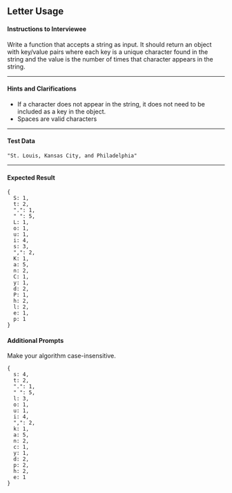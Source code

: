 ## Letter Usage

#### Instructions to Interviewee
Write a function that accepts a string as input. It should return an object with key/value pairs where each key is a unique character found in the string and the value is the number of times that character appears in the string.

---
#### Hints and Clarifications
- If a character does not appear in the string, it does not need to be included as a key in the object.
- Spaces are valid characters

---
#### Test Data
`"St. Louis, Kansas City, and Philadelphia"`

---
#### Expected Result
```
{
  S: 1,
  t: 2,
  ".": 1,
  " ": 5,
  L: 1,
  o: 1,
  u: 1,
  i: 4,
  s: 3,
  ",": 2,
  K: 1,
  a: 5,
  n: 2,
  C: 1,
  y: 1,
  d: 2,
  P: 1,
  h: 2,
  l: 2,
  e: 1,
  p: 1
}
```

#### Additional Prompts
Make your algorithm case-insensitive.
```
{
  s: 4,
  t: 2,
  ".": 1,
  " ": 5,
  l: 3,
  o: 1,
  u: 1,
  i: 4,
  ",": 2,
  k: 1,
  a: 5,
  n: 2,
  c: 1,
  y: 1,
  d: 2,
  p: 2,
  h: 2,
  e: 1
}
```
